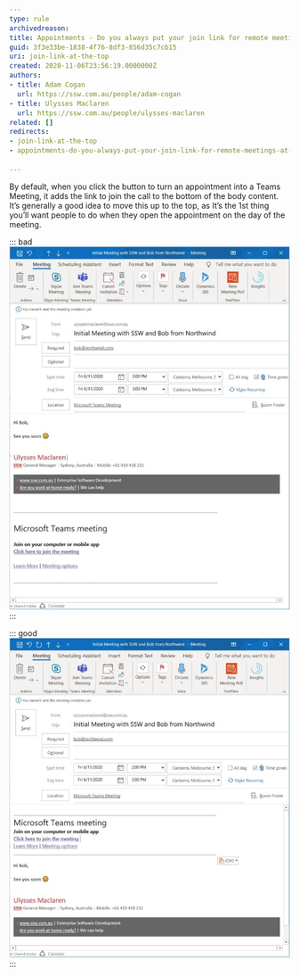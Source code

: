 ```yaml
---
type: rule
archivedreason: 
title: Appointments - Do you always put your join link for remote meetings at the top of the body?
guid: 3f3e33be-1838-4f76-8df3-856d35c7cb15
uri: join-link-at-the-top
created: 2020-11-06T23:56:19.0000000Z
authors:
- title: Adam Cogan
  url: https://ssw.com.au/people/adam-cogan
- title: Ulysses Maclaren
  url: https://ssw.com.au/people/ulysses-maclaren
related: []
redirects:
- join-link-at-the-top
- appointments-do-you-always-put-your-join-link-for-remote-meetings-at-the-top-of-the-body

---
```


By default, when you click the button to turn an appointment into a Teams Meeting, it adds the link to join the call to the bottom of the body content. It’s generally a good idea to move this up to the top, as It’s the 1st thing you’ll want people to do when they open the appointment on the day of the meeting.

<!--endintro-->


::: bad  
![Figure: Bad Example – join link gets lost](join-link-bad.jpg)  
:::


::: good  
![Figure: Good Example – easy to know what to click on](join-link-good.jpg)  
:::
